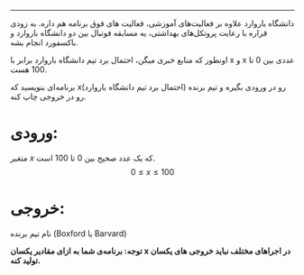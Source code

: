 -------
دانشگاه باروارد علاوه بر فعالیت‌های آموزشی، فعالیت های فوق برنامه هم داره. به زودی قراره با رعایت پروتکل‌های بهداشتی، یه مسابقه فوتبال بین دو دانشگاه باروارد و باکسفورد انجام بشه.

اونطور که منابع خبری میگن، احتمال برد تیم دانشگاه باروارد برابر با x و x عددی بین 0 تا 100 هست.

برنامه‌ای بنویسید که x(احتمال برد تیم دانشگاه باروارد) رو در ورودی بگیره و تیم برنده رو در خروجی چاپ کنه.

# ورودی:
 متغیر $x$ که یک عدد صحیح بین 0 تا 100 است. 
 $$ 0 \leq x \leq 100$$

# خروجی:
 نام تیم برنده (Boxford یا Barvard)

**توجه: برنامه‌ی شما به ازای مقادیر یکسان x در اجرا‌های مختلف نباید خروجی های یکسان تولید کنه.**
